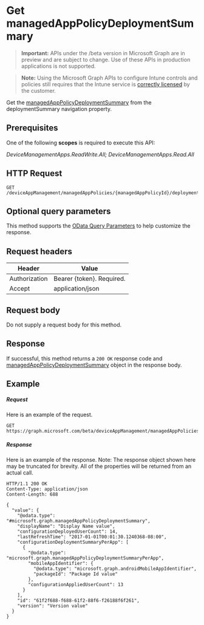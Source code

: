 ﻿# Get managedAppPolicyDeploymentSummary

> **Important:** APIs under the /beta version in Microsoft Graph are in preview and are subject to change. Use of these APIs in production applications is not supported.

> **Note:** Using the Microsoft Graph APIs to configure Intune controls and policies still requires that the Intune service is [correctly licensed](https://go.microsoft.com/fwlink/?linkid=839381) by the customer.

Get the [managedAppPolicyDeploymentSummary](../resources/intune_mam_managedapppolicydeploymentsummary.md) from the deploymentSummary navigation property.
## Prerequisites
One of the following **scopes** is required to execute this API:

*DeviceManagementApps.ReadWrite.All; DeviceManagementApps.Read.All*
## HTTP Request
<!-- {
  "blockType": "ignored"
}
-->
```http
GET /deviceAppManagement/managedAppPolicies/{managedAppPolicyId}/deploymentSummary/
```

## Optional query parameters
This method supports the [OData Query Parameters](http://graph.microsoft.io/docs/overview/query_parameters) to help customize the response.
## Request headers
|Header|Value|
|---|---|
|Authorization|Bearer {token}. Required.|
|Accept|application/json|

## Request body
Do not supply a request body for this method.

## Response

If successful, this method returns a `200 OK` response code and [managedAppPolicyDeploymentSummary](../resources/intune_mam_managedapppolicydeploymentsummary.md) object in the response body.

## Example

##### Request

Here is an example of the request.
```http
GET https://graph.microsoft.com/beta/deviceAppManagement/managedAppPolicies/{managedAppPolicyId}/deploymentSummary/
```

##### Response

Here is an example of the response. Note: The response object shown here may be truncated for brevity. All of the properties will be returned from an actual call.
```http
HTTP/1.1 200 OK
Content-Type: application/json
Content-Length: 688

{
  "value": {
    "@odata.type": "#microsoft.graph.managedAppPolicyDeploymentSummary",
    "displayName": "Display Name value",
    "configurationDeployedUserCount": 14,
    "lastRefreshTime": "2017-01-01T00:01:30.1240368-08:00",
    "configurationDeploymentSummaryPerApp": [
      {
        "@odata.type": "microsoft.graph.managedAppPolicyDeploymentSummaryPerApp",
        "mobileAppIdentifier": {
          "@odata.type": "microsoft.graph.androidMobileAppIdentifier",
          "packageId": "Package Id value"
        },
        "configurationAppliedUserCount": 13
      }
    ],
    "id": "61f2f688-f688-61f2-88f6-f26188f6f261",
    "version": "Version value"
  }
}
```



